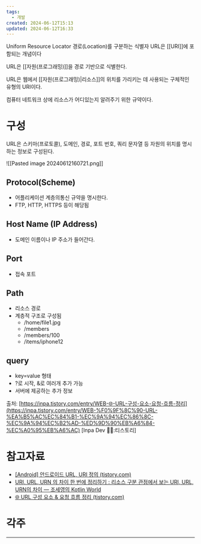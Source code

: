 ```yaml
---
tags:
  - 개발
created: 2024-06-12T15:13
updated: 2024-06-12T16:33
---
```

Uniform Resource Locator
경로(Location)를 구분하는 식별자
URL은 [[URI]]에 포함되는 개념이다

URL은 [[자원(프로그래밍)]]을 경로 기반으로 식별한다.

URL은 웹에서 [[자원(프로그래밍)|리소스]]의 위치를 가리키는 데 사용되는 구체적인 유형의 URI이다.

컴퓨터 네트워크 상에 리소스가 어디있는지 알려주기 위한 규약이다.
# 구성
URL은 스키마(프로토콜), 도메인, 경로, 포트 번호, 쿼리 문자열 등 자원의 위치를 명시하는 정보로 구성된다.

![[Pasted image 20240612160721.png]]

## Protocol(Scheme)
- 어플리케이션 계층의통신 규약을 명시한다.
- FTP, HTTP, HTTPS 등이 해당됨
## Host Name (IP Address)
- 도메인 이름이나 IP 주소가 들어간다.
## Port
- 접속 포트
## Path
- 리소스 경로
- 계층적 구조로 구성됨
	- /home/file1.jpg
	- /members
	- /members/100
	- /items/iphone12
## query
- key=value 형태
- ?로 시작, &로 여러개 추가 가능
- 서버에 제공하는 추가 정보

출처: [https://inpa.tistory.com/entry/WEB-🌐-URL-구성-요소-요청-흐름-정리](https://inpa.tistory.com/entry/WEB-%F0%9F%8C%90-URL-%EA%B5%AC%EC%84%B1-%EC%9A%94%EC%86%8C-%EC%9A%94%EC%B2%AD-%ED%9D%90%EB%A6%84-%EC%A0%95%EB%A6%AC) [Inpa Dev 👨‍💻:티스토리]
# 참고자료
- [[Android] 안드로이드 URL, URI 정의 (tistory.com)](https://bada744.tistory.com/138)
- [URI, URL, URN 의 차이 한 번에 정리하기 : 리소스 구분 관점에서 보는 URI, URL, URN의 차이 — 조세영의 Kotlin World](https://kotlinworld.com/96#URI%EC%--%--%--URL%-C%--URN%EC%-D%--%--%EA%B-%--%EA%B-%--)
- [🌐 URL 구성 요소 & 요청 흐름 정리 (tistory.com)](https://inpa.tistory.com/entry/WEB-%F0%9F%8C%90-URL-%EA%B5%AC%EC%84%B1-%EC%9A%94%EC%86%8C-%EC%9A%94%EC%B2%AD-%ED%9D%90%EB%A6%84-%EC%A0%95%EB%A6%AC)
# 각주
---